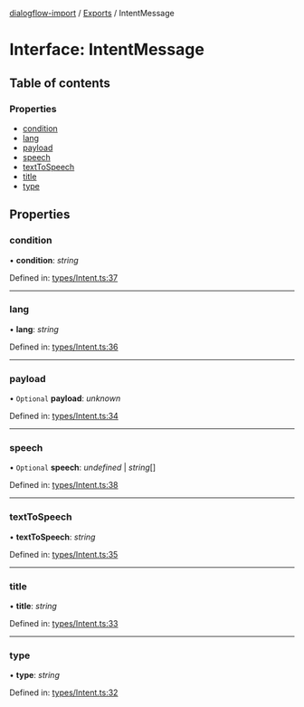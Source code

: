 [dialogflow-import](../README.md) / [Exports](../modules.md) / IntentMessage

# Interface: IntentMessage

## Table of contents

### Properties

- [condition](intentmessage.md#condition)
- [lang](intentmessage.md#lang)
- [payload](intentmessage.md#payload)
- [speech](intentmessage.md#speech)
- [textToSpeech](intentmessage.md#texttospeech)
- [title](intentmessage.md#title)
- [type](intentmessage.md#type)

## Properties

### condition

• **condition**: *string*

Defined in: [types/Intent.ts:37](https://github.com/edupsousa/dialogflow-import/blob/e97dd40/src/types/Intent.ts#L37)

___

### lang

• **lang**: *string*

Defined in: [types/Intent.ts:36](https://github.com/edupsousa/dialogflow-import/blob/e97dd40/src/types/Intent.ts#L36)

___

### payload

• `Optional` **payload**: *unknown*

Defined in: [types/Intent.ts:34](https://github.com/edupsousa/dialogflow-import/blob/e97dd40/src/types/Intent.ts#L34)

___

### speech

• `Optional` **speech**: *undefined* \| *string*[]

Defined in: [types/Intent.ts:38](https://github.com/edupsousa/dialogflow-import/blob/e97dd40/src/types/Intent.ts#L38)

___

### textToSpeech

• **textToSpeech**: *string*

Defined in: [types/Intent.ts:35](https://github.com/edupsousa/dialogflow-import/blob/e97dd40/src/types/Intent.ts#L35)

___

### title

• **title**: *string*

Defined in: [types/Intent.ts:33](https://github.com/edupsousa/dialogflow-import/blob/e97dd40/src/types/Intent.ts#L33)

___

### type

• **type**: *string*

Defined in: [types/Intent.ts:32](https://github.com/edupsousa/dialogflow-import/blob/e97dd40/src/types/Intent.ts#L32)
